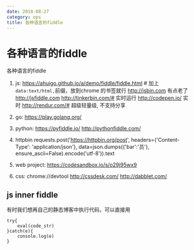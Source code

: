 ```yaml
---
date: 2018-08-27
category: ops
title: 各种语言的fiddle
---
```

# 各种语言的fiddle
各种语言的fiddle
1. js:
    https://ahuigo.github.io/a/demo/fiddle/fiddle.html # 加上`data:text/html,`前缀，放到chrome 的书签就行
    http://jsbin.com 有点老了
    http://jsfiddle.com
    http://tinkerbin.com/# 实时运行
    http://codepen.io/ 实时
    http://rendur.com/# 超级轻量级, 不支持分享

2. go:
    https://play.golang.org/

2. python:
    https://pyfiddle.io/
    http://pythonfiddle.com/

2. httpbin
    requests.post('https://httpbin.org/post', headers={'Content-Type': 'application/json'}, data=json.dumps({'bar':'员'}, ensure_ascii=False).encode('utf-8')).text

2. web project:
    https://codesandbox.io/s/o29j95wx9

2. css:
    chrome://devtool
    http://cssdesk.com/ 
    http://dabblet.com/


## js inner fiddle
有时我们想再自己的静态博客中执行代码，可以直接用

    try{
        eval(code_str)
    }catch(e){
        console.log(e)
    }